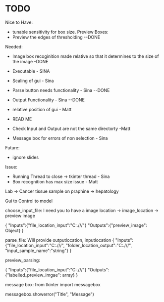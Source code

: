 # TODO

Nice to Have: 

- tunable sensitivity for box size.
Preview Boxes: 
- Preview the edges of thresholding --DONE


Needed:

- Image box recoginition made relative so that it determines to the size of the image -DONE

- Executable - SINA

- Scaling of gui -  Sina
- Parse button needs functionality - Sina --DONE
- Output Functionality - Sina --DONE
- relative position of gui - Matt
- READ ME
- Check Input and Output are not the same directorty -Matt
- Message box for errors of non selection - Sina


Future:
- ignore slides


Issue:
- Running Thread to close -> tkinter thread - Sina
- Box recognition has max size issue - Matt


Lab -> Cancer 
tissue sample on praphine -> hepatology


Gui to Control to model

choose_input_file:
I need you to have a image location -> image_location -> preview image

{
    "Inputs":{"file_location_input":"C:.///"}
    "Outputs":{"preview_image": Object}
}

parse_file:
Will provide outputlocation, inputlocation
{
    "Inputs":{"file_location_input":"C:.///",
                "folder_location_output":"C:.///",
                "input_sample_name":"string"}
}

preview_parsing:

{
    "Inputs":{"file_location_input":"C:.///"}
    "Outputs":{"labelled_preview_imgae": array}
}






message box: 
from tkinter import messagebox

messagebox.showerror("Title", "Message")